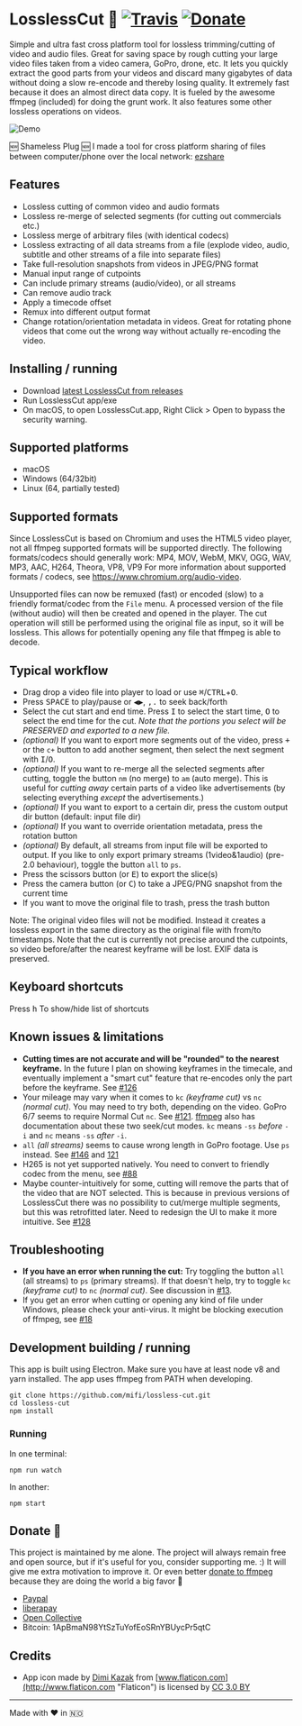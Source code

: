 # LosslessCut 🎥 [![Travis](https://img.shields.io/travis/mifi/lossless-cut.svg)](https://travis-ci.org/mifi/lossless-cut) [![Donate](https://img.shields.io/badge/Donate-PayPal-green.svg)](https://paypal.me/mifino)

Simple and ultra fast cross platform tool for lossless trimming/cutting of video and audio files. Great for saving space by rough cutting your large video files taken from a video camera, GoPro, drone, etc. It lets you quickly extract the good parts from your videos and discard many gigabytes of data without doing a slow re-encode and thereby losing quality. It extremely fast because it does an almost direct data copy. It is fueled by the awesome ffmpeg (included) for doing the grunt work. It also features some other lossless operations on videos.

![Demo](https://github.com/mifi/gifs/raw/master/2019-01-28-lossless-cut.gif)

🆕 Shameless Plug 🆕 I made a tool for cross platform sharing of files between computer/phone over the local network: [ezshare](https://github.com/mifi/ezshare)


## Features
- Lossless cutting of common video and audio formats
- Lossless re-merge of selected segments (for cutting out commercials etc.)
- Lossless merge of arbitrary files (with identical codecs)
- Lossless extracting of all data streams from a file (explode video, audio, subtitle and other streams of a file into separate files)
- Take full-resolution snapshots from videos in JPEG/PNG format
- Manual input range of cutpoints
- Can include primary streams (audio/video), or all streams
- Can remove audio track
- Apply a timecode offset
- Remux into different output format
- Change rotation/orientation metadata in videos. Great for rotating phone videos that come out the wrong way without actually re-encoding the video.

## Installing / running

- Download [latest LosslessCut from releases](https://github.com/mifi/lossless-cut/releases)
- Run LosslessCut app/exe
- On macOS, to open LosslessCut.app, Right Click > Open to bypass the security warning.

## Supported platforms
- macOS
- Windows (64/32bit)
- Linux (64, partially tested)

## Supported formats

Since LosslessCut is based on Chromium and uses the HTML5 video player, not all ffmpeg supported formats will be supported directly.
The following formats/codecs should generally work: MP4, MOV, WebM, MKV, OGG, WAV, MP3, AAC, H264, Theora, VP8, VP9
For more information about supported formats / codecs, see https://www.chromium.org/audio-video.

Unsupported files can now be remuxed (fast) or encoded (slow) to a friendly format/codec from the `File` menu. A processed version of the file (without audio) will then be created and opened in the player. The cut operation will still be performed using the original file as input, so it will be lossless. This allows for potentially opening any file that ffmpeg is able to decode.


## Typical workflow
- Drag drop a video file into player to load or use <kbd>⌘</kbd>/<kbd>CTRL</kbd>+<kbd>O</kbd>.
- Press <kbd>SPACE</kbd> to play/pause or <kbd>◀</kbd><kbd>▶</kbd>, <kbd>,</kbd><kbd>.</kbd> to seek back/forth
- Select the cut start and end time. Press <kbd>I</kbd> to select the start time, <kbd>O</kbd> to select the end time for the cut. *Note that the portions you select will be PRESERVED and exported to a new file.*
- *(optional)* If you want to export more segments out of the video, press <kbd>+</kbd> or the `c+` button to add another segment, then select the next segment with <kbd>I</kbd>/<kbd>O</kbd>.
- *(optional)* If you want to re-merge all the selected segments after cutting, toggle the button `nm` (no merge) to `am` (auto merge). This is useful for *cutting away* certain parts of a video like advertisements (by selecting everything *except* the advertisements.)
- *(optional)* If you want to export to a certain dir, press the custom output dir button (default: input file dir)
- *(optional)* If you want to override orientation metadata, press the rotation button
- *(optional)* By default, all streams from input file will be exported to output. If you like to only export primary streams (1video&1audio) (pre-2.0 behaviour), toggle the button `all` to `ps`.
- Press the scissors button (or <kbd>E</kbd>) to export the slice(s)
- Press the camera button (or <kbd>C</kbd>) to take a JPEG/PNG snapshot from the current time
- If you want to move the original file to trash, press the trash button

Note: The original video files will not be modified. Instead it creates a lossless export in the same directory as the original file with from/to timestamps. Note that the cut is currently not precise around the cutpoints, so video before/after the nearest keyframe will be lost. EXIF data is preserved.

## Keyboard shortcuts
Press <kbd>h</kbd> To show/hide list of shortcuts

## Known issues & limitations
- **Cutting times are not accurate and will be "rounded" to the nearest keyframe.** In the future I plan on showing keyframes in the timecale, and eventually implement a "smart cut" feature that re-encodes only the part before the keyframe. See [#126](https://github.com/mifi/lossless-cut/issues/126)
- Your mileage may vary when it comes to `kc` *(keyframe cut)* vs `nc` *(normal cut)*. You may need to try both, depending on the video. GoPro 6/7 seems to require Normal Cut `nc`. See [#121](https://github.com/mifi/lossless-cut/issues/121). [ffmpeg](https://trac.ffmpeg.org/wiki/Seeking) also has documentation about these two seek/cut modes. `kc` means `-ss` *before* `-i` and `nc` means `-ss` *after* `-i`.
- `all` *(all streams)* seems to cause wrong length in GoPro footage. Use `ps` instead. See [#146](https://github.com/mifi/lossless-cut/issues/146) and [121](https://github.com/mifi/lossless-cut/issues/121#issuecomment-522196244)
- H265 is not yet supported natively. You need to convert to friendly codec from the menu, see [#88](https://github.com/mifi/lossless-cut/issues/88)
- Maybe counter-intuitively for some, cutting will remove the parts that of the video that are NOT selected. This is because in previous versions of LosslessCut there was no possibility to cut/merge multiple segments, but this was retrofitted later. Need to redesign the UI to make it more intuitive. See [#128](https://github.com/mifi/lossless-cut/issues/128)

## Troubleshooting

- **If you have an error when running the cut:** Try toggling the button `all` (all streams) to `ps` (primary streams). If that doesn't help, try to toggle `kc` *(keyframe cut)* to `nc` *(normal cut)*. See discussion in [#13](https://github.com/mifi/lossless-cut/pull/13).
- If you get an error when cutting or opening any kind of file under Windows, please check your anti-virus. It might be blocking execution of ffmpeg, see [#18](https://github.com/mifi/lossless-cut/issues/18)

## Development building / running

This app is built using Electron. Make sure you have at least node v8 and yarn installed. The app uses ffmpeg from PATH when developing.
```
git clone https://github.com/mifi/lossless-cut.git
cd lossless-cut
npm install
```

### Running
In one terminal:
```
npm run watch
```
In another:
```
npm start
```

## Donate 🙈

This project is maintained by me alone. The project will always remain free and open source, but if it's useful for you, consider supporting me. :) It will give me extra motivation to improve it. Or even better [donate to ffmpeg](https://www.ffmpeg.org/donations.html) because they are doing the world a big favor 🙏

- [Paypal](https://paypal.me/mifino)
- [liberapay](https://liberapay.com/mifi)
- [Open Collective](https://opencollective.com/losslesscut)
- Bitcoin: 1ApBmaN98YtSzTuYofEoSRnYBUycPr5qtC

## Credits
- App icon made by [Dimi Kazak](http://www.flaticon.com/authors/dimi-kazak "Dimi Kazak") from [www.flaticon.com](http://www.flaticon.com "Flaticon") is licensed by [CC 3.0 BY](http://creativecommons.org/licenses/by/3.0/ "Creative Commons BY 3.0")

---

Made with ❤️ in 🇳🇴

